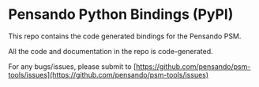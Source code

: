 # Pensando Python Bindings (PyPI)

This repo contains the code generated bindings for the Pensando PSM.

All the code and documentation in the repo is code-generated.

For any bugs/issues, please submit to [https://github.com/pensando/psm-tools/issues](https://github.com/pensando/psm-tools/issues)
